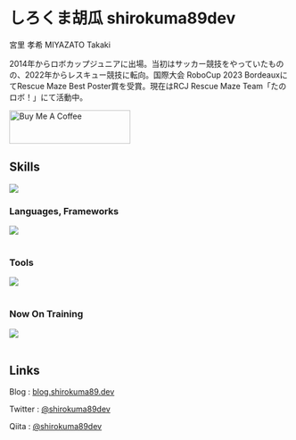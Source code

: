 # しろくま胡瓜 shirokuma89dev

宮里 孝希 MIYAZATO Takaki

2014年からロボカップジュニアに出場。当初はサッカー競技をやっていたものの、2022年からレスキュー競技に転向。国際大会 RoboCup 2023 BordeauxにてRescue Maze Best Poster賞を受賞。現在はRCJ Rescue Maze Team「たのロボ！」にて活動中。

<a href="https://www.buymeacoffee.com/shirokuma89dev" target="_blank"><img src="https://cdn.buymeacoffee.com/buttons/v2/default-yellow.png" alt="Buy Me A Coffee" style="height: 60px !important;width: 217px !important;" ></a>

## Skills

![](https://github-readme-stats.vercel.app/api/top-langs?username=shirokuma89dev&show_icons=true&locale=en&layout=compact)

### Languages, Frameworks

<img src="https://skillicons.dev/icons?i=c,cpp,python,arduino,processing,markdown,html,css" /> <br /><br />

### Tools

<img src="https://skillicons.dev/icons?i=vscode,github,git,ai" /> <br /><br />

### Now On Training

<img src="https://skillicons.dev/icons?i=swift,js,docker,nodejs,nextjs,vim,figma" /> <br /><br />

## Links

Blog : [blog.shirokuma89.dev](https://blog.shirokuma89.dev)

Twitter : [@shirokuma89dev](https://twitter.com/shirokuma89dev)  

Qiita : [@shirokuma89dev](https://qiita.com/shirokuma89dev)
